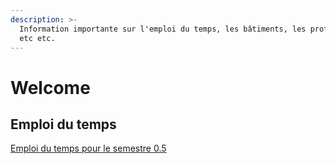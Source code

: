```yaml
---
description: >-
  Information importante sur l'emploi du temps, les bâtiments, les professeurs
  etc etc.
---
```


# Welcome

## Emploi du temps

[Emploi du temps pour le semestre 0.5](http://adelb.univ-lyon1.fr/direct/index.jsp?projectId=4&resources=8085,8087,8176,6085,27151,19286&ShowPianoWeeks=true&Cas=&displayConfName=_DirectPlanning_DOUA&days=0,1,2,3,4,5&from=edtlsts)

